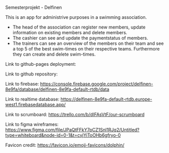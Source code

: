 Semesterprojekt - Delfinen

This is an app for administrive purposes in a swimming association.

- The head of the association can register new members, update information on existing members and delete members.
- The cashier can see and update the paymentstatus of members.
- The trainers can see an overview of the members on their team and see a top 5 of the best swim-times on their respective teams. Furthermore they can create and delete swim-times.

Link to github-pages deployment:

Link to github repository:

Link to firebase: https://console.firebase.google.com/project/delfinen-8e9fa/database/delfinen-8e9fa-default-rtdb/data

Link to realtime database: https://delfinen-8e9fa-default-rtdb.europe-west1.firebasedatabase.app/

Link to scrumboard: https://trello.com/b/dIFAsVtF/our-scrumboard

Link to figma wireframes: https://www.figma.com/file/JPaQtFFkY7pCZ1Snl1RJq2/Untitled?type=whiteboard&node-id=0-1&t=cvjYiToOHb6gfryo-0

Favicon credit: https://favicon.io/emoji-favicons/dolphin/
